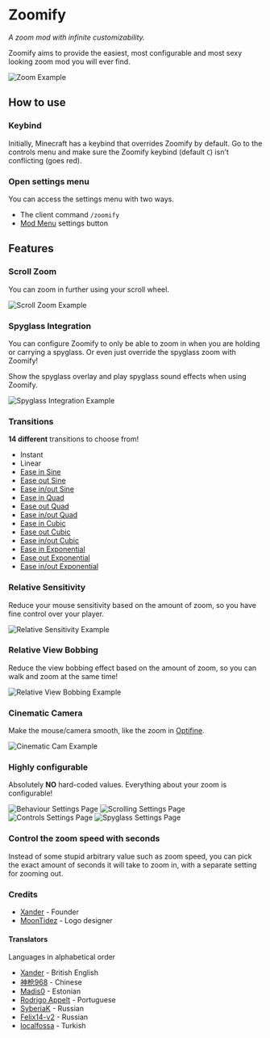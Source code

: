 # Zoomify
*A zoom mod with infinite customizability.*

Zoomify aims to provide the easiest, most configurable and most sexy looking zoom mod you will ever find.

![Zoom Example](https://i.imgur.com/SmIuyZQ.gif)

## How to use
### Keybind
Initially, Minecraft has a keybind that overrides Zoomify by default.
Go to the controls menu and make sure the Zoomify keybind (default `C`)
isn't conflicting (goes red).

### Open settings menu
You can access the settings menu with two ways.
- The client command `/zoomify`
- [Mod Menu](https://modrinth.com/mod/modmenu) settings button

## Features
### Scroll Zoom
You can zoom in further using your scroll wheel.

![Scroll Zoom Example](https://i.imgur.com/aZCxkL7.gif)

### Spyglass Integration
You can configure Zoomify to only be able to zoom in when you are holding or carrying a spyglass.
Or even just override the spyglass zoom with Zoomify!

Show the spyglass overlay and play spyglass sound effects when using Zoomify.

![Spyglass Integration Example](https://i.imgur.com/Sii2Sdr.gif)

### Transitions
**14 different** transitions to choose from!
- Instant
- Linear
- [Ease in Sine](https://easings.net/#easeInSine)
- [Ease out Sine](https://easings.net/#easeOutSine)
- [Ease in/out Sine](https://easings.net/#easeInOutSine)
- [Ease in Quad](https://easings.net/#easeInQuad)
- [Ease out Quad](https://easings.net/#easeOutQuad)
- [Ease in/out Quad](https://easings.net/#easeInOutQuad)
- [Ease in Cubic](https://easings.net/#easeInCubic)
- [Ease out Cubic](https://easings.net/#easeOutCubic)
- [Ease in/out Cubic](https://easings.net/#easeInOutCubic)
- [Ease in Exponential](https://easings.net/#easeInExp)
- [Ease out Exponential](https://easings.net/#easeOutExp)
- [Ease in/out Exponential](https://easings.net/#easeInOutExp)

### Relative Sensitivity
Reduce your mouse sensitivity based on the amount of zoom,
so you have fine control over your player.

![Relative Sensitivity Example](https://i.imgur.com/vnLXGlP.gif)

### Relative View Bobbing
Reduce the view bobbing effect based on the amount of zoom,
so you can walk and zoom at the same time!

![Relative View Bobbing Example](https://i.imgur.com/V58m4ku.gif)

### Cinematic Camera
Make the mouse/camera smooth, like the zoom in [Optifine](https://www.optifine.net).

![Cinematic Cam Example](https://i.imgur.com/MY68CqJ.gif)

### Highly configurable
Absolutely **NO** hard-coded values. Everything about your zoom is configurable!

![Behaviour Settings Page](https://i.imgur.com/dYAh1FQ.png)
![Scrolling Settings Page](https://i.imgur.com/hbxGLk3.png)
![Controls Settings Page](https://i.imgur.com/urvuxgg.png)
![Spyglass Settings Page](https://i.imgur.com/toQ2uMm.png)

### Control the zoom speed with seconds
Instead of some stupid arbitrary value such as zoom speed, you can pick
the exact amount of seconds it will take to zoom in, with a separate setting for zooming out.

### Credits
- [Xander](https://github.com/isXander) - Founder
- [MoonTidez](https://github.com/MoonTidez) - Logo designer

#### Translators
Languages in alphabetical order
- [Xander](https://github.com/isXander) - British English
- [神枪968](https://github.com/GodGun968) - Chinese
- [Madis0](https://github.com/Madis0) - Estonian
- [Rodrigo Appelt](https://github.com/Agentew04) - Portuguese
- [SyberiaK](https://github.com/SyberiaK) - Russian
- [Felix14-v2](https://github.com/Felix14-v2) - Russian
- [localfossa](https://github.com/localfossa) - Turkish
